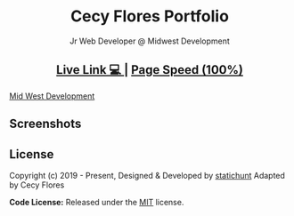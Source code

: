 <h1 align=center>Cecy Flores Portfolio</h1>
<p align=center>Jr Web Developer @ Midwest Development</p>
<h2 align="center"> <a target="_blank" href="cecy-flores.netlify.app" rel="nofollow">Live Link 💻 </a> | <a  target="_blank" href="https://pagespeed.web.dev/report?url=https%3A%2F%2Fgeeky-nextjs.vercel.app%2F&form_factor=desktop">Page Speed (100%)</a>
</h2>

[Mid West Development](https://www.midwestdev.net/)

## Screenshots

<!-- reporting issue -->

## License

Copyright (c) 2019 - Present, Designed & Developed by [statichunt](https://statichunt.com)
Adapted by Cecy Flores

**Code License:** Released under the [MIT](https://github.com/statichunt/geeky-nextjs/blob/main/LICENSE) license.
